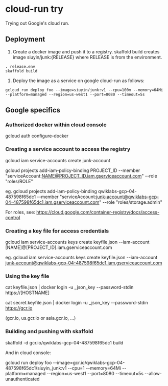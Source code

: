 # cloud-run try

Trying out Google's cloud run.

## Deployment

1. Create a docker image and push it to a registry.
   skaffold build creates image siuyin/junk:{RELEASE} where RELEASE is from the environment.

```
. release.env
skaffold build
```

1. Deploy the image as a service on google cloud-run as follows:

```
gcloud run deploy foo --image=siuyin/junk:v1 --cpu=100m --memory=64Mi --platform=managed --region=us-west1 --port=8080 --timeout=5s
```

## Google specifics

### Authorized docker within cloud console

gcloud auth configure-docker

### Creating a service account to access the registry

gcloud iam service-accounts create junk-account

gcloud projects add-iam-policy-binding PROJECT_ID --member "serviceAccount:NAME@PROJECT_ID.iam.gserviceaccount.com" --role "roles/ROLE"

eg.
gcloud projects add-iam-policy-binding qwiklabs-gcp-04-487598f65dc1 --member "serviceAccount:junk-account@qwiklabs-gcp-04-487598f65dc1.iam.gserviceaccount.com" --role "roles/storage.admin"

For roles, see: https://cloud.google.com/container-registry/docs/access-control

### Creating a key file for access credentials

gcloud iam service-accounts keys create keyfile.json --iam-account [NAME]@[PROJECT_ID].iam.gserviceaccount.com

eg.
gcloud iam service-accounts keys create keyfile.json --iam-account junk-account@qwiklabs-gcp-04-487598f65dc1.iam.gserviceaccount.com

### Using the key file

cat keyfile.json | docker login -u _json_key --password-stdin https://[HOSTNAME]

cat secret.keyfile.json | docker login -u _json_key --password-stdin https://gcr.io 

(gcr.io, us.gcr.io or asia.gcr.io, ...)


### Building and pushing with skaffold

skaffold -d gcr.io/qwiklabs-gcp-04-487598f65dc1 build

And in cloud console:

gcloud run deploy foo --image=gcr.io/qwiklabs-gcp-04-487598f65dc1/siuyin_junk:v1 --cpu=1 --memory=64Mi --platform=managed --region=us-west1 --port=8080 --timeout=5s --allow-unauthenticated
